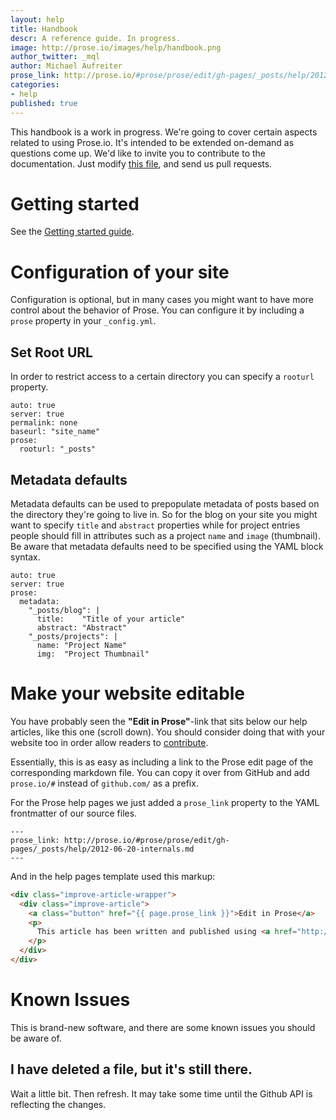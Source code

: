 ```yaml
---
layout: help
title: Handbook
descr: A reference guide. In progress.
image: http://prose.io/images/help/handbook.png
author_twitter: _mql
author: Michael Aufreiter
prose_link: http://prose.io/#prose/prose/edit/gh-pages/_posts/help/2012-06-20-handbook.md
categories:
- help
published: true
---
```


This handbook is a work in progress. We're going to cover certain aspects related to using Prose.io. It's intended to be extended on-demand as questions come up. We'd like to invite you to contribute to the documentation. Just modify [this file](https://github.com/prose/prose/blob/gh-pages/_posts/help/2012-06-20-handbook.md), and send us pull requests.

# Getting started

See the [Getting started guide](http://prose.io/help/getting-started.html).

# Configuration of your site

Configuration is optional, but in many cases you might want to have more control about the behavior of Prose. You can configure it by including a `prose` property in your `_config.yml`.

## Set Root URL

In order to restrict access to a certain directory you can specify a `rooturl` property.
    
    auto: true
    server: true
    permalink: none
    baseurl: "site_name"
    prose:
      rooturl: "_posts"
      

## Metadata defaults

Metadata defaults can be used to prepopulate metadata of posts based on the directory they're going to live in. So for the blog on your site you might want to specify `title` and `abstract` properties while for project entries people should fill in attributes such as a project `name` and `image` (thumbnail). Be aware that metadata defaults need to be specified using the YAML block syntax.

    auto: true
    server: true
    prose:
      metadata:
        "_posts/blog": |
          title:    "Title of your article"
          abstract: "Abstract"
        "_posts/projects": |
          name: "Project Name"
          img:  "Project Thumbnail"


# Make your website editable

You have probably seen the **"Edit in Prose"**-link that sits below our help articles, like this one (scroll down). You should consider doing that with your website too in order allow readers to [contribute](http://prose.io/help/eventually-consistent.html).

Essentially, this is as easy as including a link to the Prose edit page of the corresponding markdown file. You can copy it over from GitHub and add `prose.io/#` instead of `github.com/` as a prefix.

For the Prose help pages we just added a `prose_link` property to the YAML frontmatter of our source files.

    ---
    prose_link: http://prose.io/#prose/prose/edit/gh-pages/_posts/help/2012-06-20-internals.md
    ---

And in the help pages template used this markup:

```html
<div class="improve-article-wrapper">
  <div class="improve-article">
    <a class="button" href="{{ page.prose_link }}">Edit in Prose</a>
    <p>
      This article has been written and published using <a href="http://prose.io" target="_blank">Prose</a>. Please help improving this documentation by contributing to the text.
    </p>
  </div>
</div>
```

# Known Issues

This is brand-new software, and there are some known issues you should be aware of.

## I have deleted a file, but it's still there.

Wait a little bit. Then refresh. It may take some time until the Github API is reflecting the changes.